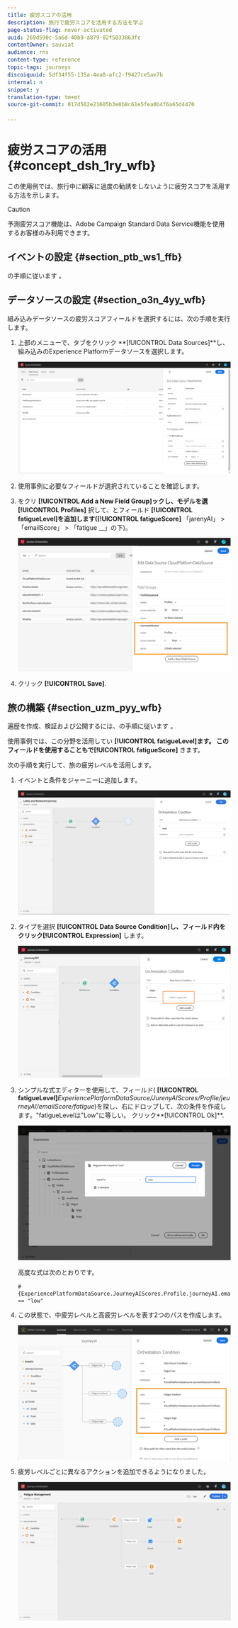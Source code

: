 ```yaml
---
title: 疲労スコアの活用
description: 旅行で疲労スコアを活用する方法を学ぶ
page-status-flag: never-activated
uuid: 269d590c-5a6d-40b9-a879-02f5033863fc
contentOwner: sauviat
audience: rns
content-type: reference
topic-tags: journeys
discoiquuid: 5df34f55-135a-4ea8-afc2-f9427ce5ae7b
internal: n
snippet: y
translation-type: tm+mt
source-git-commit: 017d502e21605b3e0b8c61e5fea0b4f6a65d4470

---
```



# 疲労スコアの活用 {#concept_dsh_1ry_wfb}

この使用例では、旅行中に顧客に過度の勧誘をしないように疲労スコアを活用する方法を示します。

>[!CAUTION]
>
>予測疲労スコア機能は、Adobe Campaign Standard Data Service機能を使用するお客様のみ利用できます。

## イベントの設定 {#section_ptb_ws1_ffb}

の手順に従います [](../event/about-events.md)。

## データソースの設定 {#section_o3n_4yy_wfb}

組み込みデータソースの疲労スコアフィールドを選択するには、次の手順を実行します。

1. 上部のメニューで、タブをクリック **[!UICONTROL Data Sources]**し、組み込みのExperience Platformデータソースを選択します。

   ![](../assets/journey23.png)

1. 使用事例に必要なフィールドが選択されていることを確認します。
1. をクリ **[!UICONTROL Add a New Field Group]**ックし、モデルを選**[!UICONTROL Profiles]** 択して、とフィールド **[!UICONTROL fatigueLevel]**を追加します(**[!UICONTROL fatigueScore]** 「jarenyAI」 > 「emailScore」 > 「fatigue __」の下)。

   ![](../assets/journeyuc3_1.png)

1. クリック **[!UICONTROL Save]**.

## 旅の構築 {#section_uzm_pyy_wfb}

遍歴を作成、検証および公開するには、の手順に従います [](../building-journeys/journey.md)。

使用事例では、この分野を活用してい **[!UICONTROL fatigueLevel]**ます。 このフィールドを使用することもで**[!UICONTROL fatigueScore]** きます。

次の手順を実行して、旅の疲労レベルを活用します。

1. イベントと条件をジャーニーに追加します。

   ![](../assets/journeyuc2_14.png)

1. タイプを選択 **[!UICONTROL Data Source Condition]**し、フィールド内をクリック**[!UICONTROL Expression]** します。

   ![](../assets/journeyuc3_2.png)

1. シンプルな式エディターを使用して、フィールド( **[!UICONTROL fatigueLevel]**_ExperiencePlatformDataSource/JurenyAIScores/Profile/jeurneyAI/emailScore/fatigue_)を探し、右にドロップして、次の条件を作成します。&quot;fatigueLevelは&quot;Low&quot;に等しい。 クリック**[!UICONTROL Ok]**.

   ![](../assets/journeyuc3_3.png)

   高度な式は次のとおりです。

   ```
   #{ExperiencePlatformDataSource.JourneyAIScores.Profile.journeyAI.emailScore.fatigue.fatigueLevel} == "low"
   ```

1. この状態で、中疲労レベルと高疲労レベルを表す2つのパスを作成します。

   ![](../assets/journeyuc3_4.png)

1. 疲労レベルごとに異なるアクションを追加できるようになりました。

   ![](../assets/journeyuc3_5.png)
